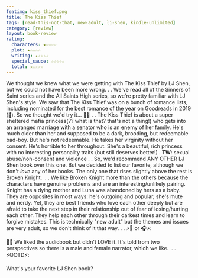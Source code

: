 ```yaml
---
featimg: kiss_thief.png
title: The Kiss Thief
tags: [read-this-not-that, new-adult, lj-shen, kindle-unlimited]
category: [review]
layout: book-review
rating:
  characters: ★☆☆☆☆⁠
  plot: ★☆☆☆☆⁠
  writing: ★☆☆☆☆⁠
  special_sauce: ☆☆☆☆☆⁠
  total: ★☆☆☆☆⁠
---
```


We thought we knew what we were getting with The Kiss Thief by LJ Shen, but we could not have been more wrong.
.
.
We've read all of the Sinners of Saint series and the All Saints High series, so we're pretty familiar with LJ Shen's style. We saw that The Kiss Thief was on a bunch of romance lists, including nominated for the best romance of the year on Goodreads in 2019 (🤯). So we thought we'd try it... 🤦‍♀️⁠
.
.
The Kiss Thief is about a super sheltered mafia princess(?? what is that? that's not a thing!) who gets into an arranged marriage with a senator who is an enemy of her family. He's much older than her and supposed to be a dark, brooding, but redeemable bad-boy. But he's not redeemable. He takes her virginity without her consent. He's horrible to her throughout. She's a beautiful, rich princess with no interesting personality traits (but still deserves better!)⁠
.
**TW**: sexual abuse/non-consent and violence⁠
.
.
So, we'd recommend ANY OTHER LJ Shen book over this one. But we decided to list our favorite, although we don't _love_ any of her books. The only one that rises slightly above the rest is Broken Knight. ⁠
.
.
We like Broken Knight more than the others because the characters have genuine problems and are an interesting/unlikely pairing. Knight has a dying mother and Luna was abandoned by hers as a baby. They are opposites in most ways: he's outgoing and popular, she's mute and nerdy. Yet, they are best friends who love each other deeply but are afraid to take the next step in their relationship out of fear of losing/hurting each other. They help each other through their darkest times and learn to forgive mistakes. This is technically "new adult" but the themes and issues are very adult, so we don't think of it that way.
.
.
⚡📖 or 🎧⚡: ⁠

🤷‍♀️ We liked the audiobook but didn't LOVE it. It's told from two perspectives so there is a male and female narrator, which we like. ⁠
.
.
⚡QOTD⚡: ⁠

What's your favorite LJ Shen book?